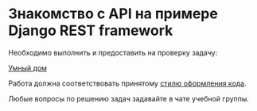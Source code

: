 # Знакомство с API на примере Django REST framework

Необходимо выполнить и предоставить на проверку задачу:

[Умный дом](./smart_home)

Работа должна соответствовать принятому [стилю оформления кода](https://github.com/netology-code/codestyle/tree/master/python).

Любые вопросы по решению задач задавайте в чате учебной группы.
